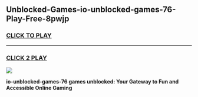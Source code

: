 
## Unblocked-Games-io-unblocked-games-76-Play-Free-8pwjp
<h3>
<a href="https://premium76.site?title=io-unblocked-games-76&ref=19M">CLICK TO PLAY</a></h3>
<hr>

<h3>
<a href="https://premium76.site?title=io-unblocked-games-76&ref=19M">CLICK 2 PLAY</a>
  
</h3>

<a href="https://premium76.site?title=io-unblocked-games-76&ref=19M"><img src="https://clearcache.store/games.png"></a>


**io-unblocked-games-76 games unblocked: Your Gateway to Fun and Accessible Online Gaming**

